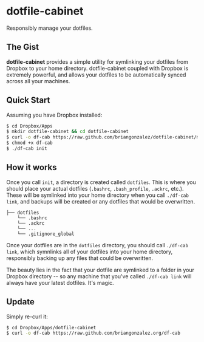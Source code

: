 dotfile-cabinet
===============
Responsibly manage your dotfiles.

The Gist
--------
**dotfile-cabinet** provides a simple utility for symlinking your dotfiles from Dropbox to your home directory. dotfile-cabinet coupled with Dropbox is extremely powerful, and allows your dotfiles to be automatically synced across all your machines.

Quick Start
------------

Assuming you have Dropbox installed:

```bash
$ cd Dropbox/Apps                                               
$ mkdir dotfile-cabinet && cd dotfile-cabinet
$ curl -o df-cab https://raw.github.com/briangonzalez/dotfile-cabinet/master/df-cab
$ chmod +x df-cab
$ ./df-cab init
```

How it works
------------

Once you call `init`, a directory is created called `dotfiles`. This is where you should place your actual dotfiles (`.bashrc`, `.bash_profile`, `.ackrc`, etc.). These will be symlinked into your home directory when you call `./df-cab link`, and backups will be created or any dotfiles that would be overwritten.

```
├── dotfiles
    └── .bashrc
    └── .ackrc
    └── ...
    └── .gitignore_global
```

Once your dotfiles are in the `dotfiles` directory, you should call `./df-cab link`, which symnlinks all of your dotfiles into your home directory, responsibly backing up any files that could be overwritten.

The beauty lies in the fact that your dotfile are symlinked to a folder in your Dropbox directory -- so any machine that you've called `./df-cab link` will always have your latest dotfiles. It's magic.


Update
------
Simply re-curl it:

```bash
$ cd Dropbox/Apps/dotfile-cabinet
$ curl -o df-cab https://raw.github.com/briangonzalez.org/df-cab 
```
